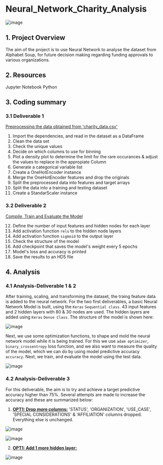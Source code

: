 # Neural_Network_Charity_Analysis
![image](https://user-images.githubusercontent.com/85843030/139080476-355271ea-c45f-4e09-9890-650ff6668b73.png)


## 1. Project Overview
The aim of the project is to use Neural Network to analyse the dataset from Alphabet Soup, for future decision making regarding funding approvals
to various organizations.

## 2. Resources
Jupyter Notebook
Python

## 3. Coding summary
### 3.1 Deliverable 1
<ins>Preprocessing the data obtained from 'charity_data.csv'</ins>

1. Import the dependencies, and read in the dataset as a DataFrame
2. Clean the data set
3. Check the unique values
4. Decide on which columns to use for binning
5. Plot a density plot to determine the limit for the rare occurances & adjust the values to replace in the appropiate Column
6. Generate a categorical variable list
7. Create a OneHotEncoder instance
8. Merge the OneHotEncoder features and drop the originals
9. Split the preprocessed data into features and target arrays
10. Split the data into a training and testing dataset
11. Create a StandarScaler instance

### 3.2 Deliverable 2

<ins> Compile, Train and Evaluate the Model</ins>

12. Define the number of input features and hidden nodes for each layer
13. Add activation function `relu` to the hidden node layers
14. Add activation function `sigmoid` to the output layer
15. Check the structure of the model
16. Add checkpoint that saves the model's weight every 5 epochs
17. Model's loss and accuracy is printed
18. Save the results to an HD5 file

## 4. Analysis
### 4.1 Analysis-Deliverable 1 & 2

After training, scaling, and transforming the dataset, the traing feature data is added to the neural network.
For the two first deliverables, a basic Neural Network Model is built, using the `Keras` `Sequential class`.
43 input features and 2 hidden layers with 80 & 30 nodes are used. The hidden layers are added using `Keras` `Dense Class`.
The structure of the model is shown here:

![image](https://user-images.githubusercontent.com/85843030/139085329-75fb6b41-f86e-4215-9226-95cf08795823.png)

Next, we use some optimization functions, to shape and mold the neural network model while it is being trained. For this we use
`adam optimizer`, `binary_crossentropy` loss function, and we also want to measure the quality of the model, which we can do by using
model predictive accuracy `accuracy`.
Next, we train, and evaluate the model using the test data.

![image](https://user-images.githubusercontent.com/85843030/139088616-65836c02-84aa-4514-b63d-44acbe2a78bb.png)

### 4.2 Analysis-Deliverable 3
For this deliverable, the aim is to try and achieve a target predictive accuracy higher than 75%. 
Several attempts are made to increase the accuracy and these are summarized below:
1. <ins><b>OPT1: Drop more columns:</ins></b> 'STATUS', 'ORGANIZATION', 'USE_CASE', 'SPECIAL CONSIDERATIONS' & 'AFFILIATION' columns dropped.
Everything else is unchanged.

![image](https://user-images.githubusercontent.com/85843030/139145032-aa8b1ed8-c20d-4fc7-b54e-d354b611ed6d.png)


![image](https://user-images.githubusercontent.com/85843030/139144340-09b7b49d-17c0-42db-b741-4e107883395a.png)

2. <ins><b>OPT1: Add 1 more hidden layer:</ins></b> 


![image](https://user-images.githubusercontent.com/85843030/139146044-2320fa42-8f59-477e-a4db-9bd559525ec0.png)


